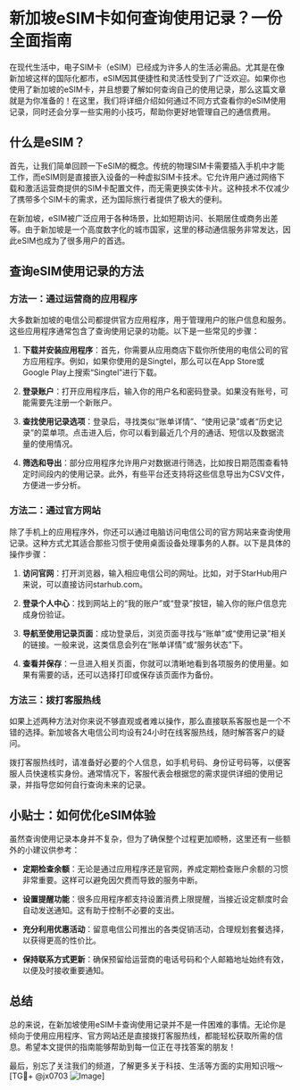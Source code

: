 # 新加坡eSIM卡如何查询使用记录？一份全面指南

在现代生活中，电子SIM卡（eSIM）已经成为许多人的生活必需品。尤其是在像新加坡这样的国际化都市，eSIM因其便捷性和灵活性受到了广泛欢迎。如果你也使用了新加坡的eSIM卡，并且想要了解如何查询自己的使用记录，那么这篇文章就是为你准备的！在这里，我们将详细介绍如何通过不同方式查看你的eSIM使用记录，同时还会分享一些实用的小技巧，帮助你更好地管理自己的通信费用。

## 什么是eSIM？

首先，让我们简单回顾一下eSIM的概念。传统的物理SIM卡需要插入手机中才能工作，而eSIM则是直接嵌入设备的一种虚拟SIM卡技术。它允许用户通过网络下载和激活运营商提供的SIM卡配置文件，而无需更换实体卡片。这种技术不仅减少了携带多个SIM卡的需求，还为国际旅行者提供了极大的便利。

在新加坡，eSIM被广泛应用于各种场景，比如短期访问、长期居住或商务出差等。由于新加坡是一个高度数字化的城市国家，这里的移动通信服务非常发达，因此eSIM也成为了很多用户的首选。

## 查询eSIM使用记录的方法

### 方法一：通过运营商的应用程序

大多数新加坡的电信公司都提供官方应用程序，用于管理用户的账户信息和服务。这些应用程序通常包含了查询使用记录的功能。以下是一些常见的步骤：

1. **下载并安装应用程序**：首先，你需要从应用商店下载你所使用的电信公司的官方应用程序。例如，如果你使用的是Singtel，那么可以在App Store或Google Play上搜索“Singtel”进行下载。
   
2. **登录账户**：打开应用程序后，输入你的用户名和密码登录。如果没有账号，可能需要先注册一个新账户。

3. **查找使用记录选项**：登录后，寻找类似“账单详情”、“使用记录”或者“历史记录”的菜单项。点击进入后，你可以看到最近几个月的通话、短信以及数据流量的使用情况。

4. **筛选和导出**：部分应用程序允许用户对数据进行筛选，比如按日期范围查看特定时间段内的使用记录。此外，有些平台还支持将这些信息导出为CSV文件，方便进一步分析。

### 方法二：通过官方网站

除了手机上的应用程序外，你还可以通过电脑访问电信公司的官方网站来查询使用记录。这种方式尤其适合那些习惯于使用桌面设备处理事务的人群。以下是具体的操作步骤：

1. **访问官网**：打开浏览器，输入相应电信公司的网址。比如，对于StarHub用户来说，可以直接访问starhub.com。

2. **登录个人中心**：找到网站上的“我的账户”或“登录”按钮，输入你的账户信息完成身份验证。

3. **导航至使用记录页面**：成功登录后，浏览页面寻找与“账单”或“使用记录”相关的链接。一般来说，这类信息会列在“账单详情”或“服务状态”下。

4. **查看并保存**：一旦进入相关页面，你就可以清晰地看到各项服务的使用量。如果有需要的话，还可以选择打印或保存该页面作为备份。

### 方法三：拨打客服热线

如果上述两种方法对你来说不够直观或者难以操作，那么直接联系客服也是一个不错的选择。新加坡各大电信公司均设有24小时在线客服热线，随时解答客户的疑问。

拨打客服热线时，请准备好必要的个人信息，如手机号码、身份证号码等，以便客服人员快速核实身份。通常情况下，客服代表会根据您的需求提供详细的使用记录，并指导您如何自行查询未来的记录。

## 小贴士：如何优化eSIM体验

虽然查询使用记录本身并不复杂，但为了确保整个过程更加顺畅，这里还有一些额外的小建议供参考：

- **定期检查余额**：无论是通过应用程序还是官网，养成定期检查账户余额的习惯非常重要。这样可以避免因欠费而导致的服务中断。
  
- **设置提醒功能**：很多应用程序都支持设置消费上限提醒，当接近设定额度时会自动发送通知。这有助于控制不必要的支出。

- **充分利用优惠活动**：留意电信公司推出的各类促销活动，合理规划套餐选择，以获得更高的性价比。

- **保持联系方式更新**：确保预留给运营商的电话号码和个人邮箱地址始终有效，以便及时接收重要通知。

## 总结

总的来说，在新加坡使用eSIM卡查询使用记录并不是一件困难的事情。无论你是倾向于使用应用程序、官方网站还是直接拨打客服热线，都能轻松获取所需的信息。希望本文提供的指南能够帮助到每一位正在寻找答案的朋友！

最后，别忘了关注我们的频道，了解更多关于科技、生活等方面的实用知识哦～[TG💪+ @jx0703 ![Image](https://github.com/user-attachments/assets/dbca1d08-cadb-493c-b0ec-ad6f7a83f270)]